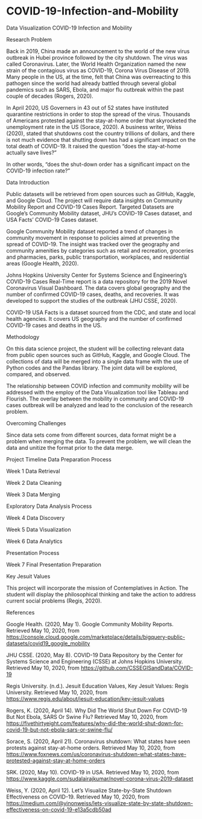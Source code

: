 # COVID-19-Infection-and-Mobility
Data Visualization
COVID-19 Infection and Mobility







Research Problem

Back in 2019, China made an announcement to the world of the new virus outbreak in Hubei province followed by the city shutdown. The virus was called Coronavirus. Later, the World Health Organization named the new strain of the contagious virus as COVID-19, Corona Virus Disease of 2019. Many people in the US, at the time, felt that China was overreacting to this pathogen since the world had already battled through several global pandemics such as SARS, Ebola, and major flu outbreak within the past couple of decades (Rogers, 2020).

In April 2020, US Governers in 43 out of 52 states have instituted quarantine restrictions in order to stop the spread of the virus. Thousands of Americans protested against the stay-at-home order that skyrocketed the unemployment rate in the US (Sorace, 2020). A business writer, Weiss (2020), stated that shutdowns cost the country trillions of dollars, and there is not much evidence that shutting down has had a significant impact on the total death of COVID-19. It raised the question “does the stay-at-home actually save lives?” 

In other words, “does the shut-down order has a significant impact on the COVID-19 infection rate?” 








Data Introduction

Public datasets will be retrieved from open sources such as GitHub, Kaggle, and Google Cloud. The project will require data insights on Community Mobility Report and COVID-19 Cases Report. Targeted Datasets are Google’s Community Mobility dataset, JHU’s COVID-19 Cases dataset, and USA Facts’ COVID-19 Cases dataset.

Google Community Mobility dataset reported a trend of changes in community movement in response to policies aimed at preventing the spread of COVID-19. The insight was tracked over the geography and community amenities by categories such as retail and recreation, groceries and pharmacies, parks, public transportation, workplaces, and residential areas (Google Health, 2020).

Johns Hopkins University Center for Systems Science and Engineering’s COVID-19 Cases Real-Time report is a data repository for the 2019 Novel Coronavirus Visual Dashboard. The data covers global geography and the number of confirmed COVID-19 cases, deaths, and recoveries. It was developed to support the studies of the outbreak (JHU CSSE, 2020).

COVID-19 USA Facts is a dataset sourced from the CDC, and state and local health agencies. It covers US geography and the number of confirmed COVID-19 cases and deaths in the US. 








Methodology

On this data science project, the student will be collecting relevant data from public open sources such as GitHub, Kaggle, and Google Cloud. The collections of data will be merged into a single data frame with the use of Python codes and the Pandas library. The joint data will be explored, compared, and observed. 

The relationship between COVID infection and community mobility will be addressed with the employ of the Data Visualization tool like Tableau and Flourish. The overlay between the mobility in community and COVID-19 cases outbreak will be analyzed and lead to the conclusion of the research problem. 








Overcoming Challenges

Since data sets come from different sources, data format might be a problem when merging the data. To prevent the problem, we will clean the data and unitize the format prior to the data merge. 








Project Timeline
Data Preparation Process

Week 1 Data Retrieval

Week 2 Data Cleaning

Week 3 Data Merging

Exploratory Data Analysis Process

Week 4 Data Discovery

Week 5 Data Visualization

Week 6 Data Analytics

Presentation Process

Week 7 Final Presentation Preparation








Key Jesuit Values 

This project will incorporate the mission of Contemplatives in Action. The student will display the philosophical thinking and take the action to address current social problems (Regis, 2020). 



References

Google Health. (2020, May 1). Google Community Mobility Reports. Retrieved May 10, 2020, from https://console.cloud.google.com/marketplace/details/bigquery-public-datasets/covid19_google_mobility

JHU CSSE. (2020, May 8). COVID-19 Data Repository by the Center for Systems Science and Engineering (CSSE) at Johns Hopkins University. Retrieved May 10, 2020, from https://github.com/CSSEGISandData/COVID-19

Regis University. (n.d.). Jesuit Education Values, Key Jesuit Values: Regis University. Retrieved May 10, 2020, from https://www.regis.edu/about/jesuit-education/key-jesuit-values

Rogers, K. (2020, April 14). Why Did The World Shut Down For COVID-19 But Not Ebola, SARS Or Swine Flu? Retrieved May 10, 2020, from https://fivethirtyeight.com/features/why-did-the-world-shut-down-for-covid-19-but-not-ebola-sars-or-swine-flu/

Sorace, S. (2020, April 21). Coronavirus shutdown: What states have seen protests against stay-at-home orders. Retrieved May 10, 2020, from https://www.foxnews.com/us/coronavirus-shutdown-what-states-have-protested-against-stay-at-home-orders

SRK. (2020, May 10). COVID-19 in USA. Retrieved May 10, 2020, from https://www.kaggle.com/sudalairajkumar/novel-corona-virus-2019-dataset

Weiss, Y. (2020, April 12). Let’s Visualize State-by-State Shutdown Effectiveness on COVID-19. Retrieved May 10, 2020, from https://medium.com/@yinonweiss/lets-visualize-state-by-state-shutdown-effectiveness-on-covid-19-e13a5cdb50ad
